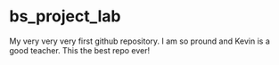 # bs_project_lab
My very very very first github repository. I am so pround and Kevin is a good teacher.
This the best repo ever!
